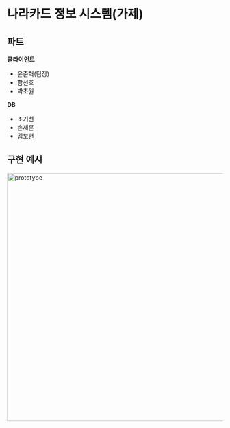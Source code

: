 # 나라카드 정보 시스템(가제)



## 파트

**클라이언트**

- 윤준혁(팀장)
- 함선호
- 박초원

**DB**

- 조기천
- 손제훈
- 김보현



## 구현 예시

<img width="579" alt="prototype" src="https://user-images.githubusercontent.com/46583212/137130289-47b4a0e2-7595-4912-b6c3-39581dbe1b13.PNG">
